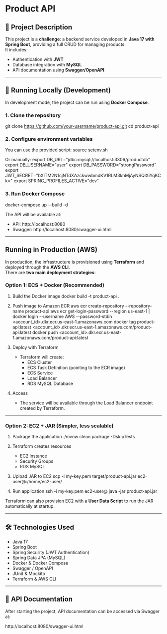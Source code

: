 # Product API

## 📌 Project Description
This project is a **challenge**: a backend service developed in **Java 17 with Spring Boot**, providing a full CRUD for managing products.  
It includes:
- Authentication with **JWT**
- Database integration with **MySQL**
- API documentation using **Swagger/OpenAPI**

---

## 🚀 Running Locally (Development)

In development mode, the project can be run using **Docker Compose**.

### 1. Clone the repository
git clone https://github.com/your-username/product-api.git
cd product-api

### 2. Configure environment variables
You can use the provided script:
source setenv.sh

Or manually:
export DB_URL="jdbc:mysql://localhost:3306/productdb"
export DB_USERNAME="user"
export DB_PASSWORD="strongPassword"
export JWT_SECRET="bXlTM2N1cjNTdXAzckwwbmdKV1RLM3khMjAyNSQlXiYqKCk="
export SPRING_PROFILES_ACTIVE="dev"

### 3. Run Docker Compose
docker-compose up --build -d

The API will be available at:
- API: http://localhost:8080
- Swagger: http://localhost:8080/swagger-ui.html

---

##  Running in Production (AWS)

In production, the infrastructure is provisioned using **Terraform** and deployed through the **AWS CLI**.  
There are **two main deployment strategies**:

### Option 1: ECS + Docker (Recommended)
1. Build the Docker image
   docker build -t product-api .

2. Push image to Amazon ECR
   aws ecr create-repository --repository-name product-api
   aws ecr get-login-password --region us-east-1 | docker login --username AWS --password-stdin <account_id>.dkr.ecr.us-east-1.amazonaws.com
   docker tag product-api:latest <account_id>.dkr.ecr.us-east-1.amazonaws.com/product-api:latest
   docker push <account_id>.dkr.ecr.us-east-1.amazonaws.com/product-api:latest

3. Deploy with Terraform
    - Terraform will create:
        - ECS Cluster
        - ECS Task Definition (pointing to the ECR image)
        - ECS Service
        - Load Balancer
        - RDS MySQL Database

4. Access
    - The service will be available through the Load Balancer endpoint created by Terraform.

---

### Option 2: EC2 + JAR (Simpler, less scalable)
1. Package the application
   ./mvnw clean package -DskipTests

2. Terraform creates resources
    - EC2 instance
    - Security Groups
    - RDS MySQL

3. Upload JAR to EC2
   scp -i my-key.pem target/product-api.jar ec2-user@<ec2-public-ip>:/home/ec2-user/

4. Run application
   ssh -i my-key.pem ec2-user@<ec2-public-ip>
   java -jar product-api.jar

Terraform can also provision EC2 with a **User Data Script** to run the JAR automatically at startup.

---

## 🛠️ Technologies Used
- Java 17
- Spring Boot
- Spring Security (JWT Authentication)
- Spring Data JPA (MySQL)
- Docker & Docker Compose
- Swagger / OpenAPI
- JUnit & Mockito
- Terraform & AWS CLI

---

## 📄 API Documentation
After starting the project, API documentation can be accessed via Swagger at:

http://localhost:8080/swagger-ui.html
